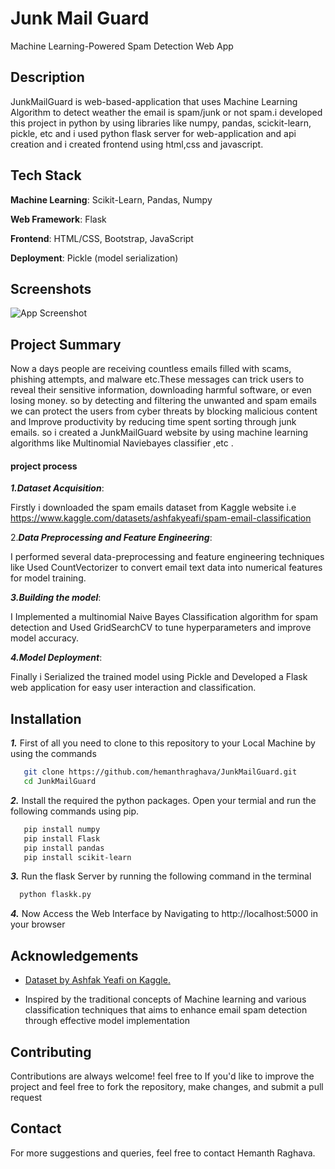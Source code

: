 # Junk Mail Guard

Machine Learning-Powered Spam Detection Web App


## Description
JunkMailGuard is web-based-application that uses Machine Learning Algorithm to detect weather the email is spam/junk or not spam.i developed this project in python by using libraries like numpy, pandas, scickit-learn, pickle, etc and  i used python flask server for web-application and api creation and i  created frontend using  html,css and javascript.

## Tech Stack

**Machine Learning**: Scikit-Learn, Pandas, Numpy

**Web Framework**: Flask

**Frontend**: HTML/CSS, Bootstrap, JavaScript

**Deployment**: Pickle (model serialization)
## Screenshots

![App Screenshot](https://res.cloudinary.com/djhtlzxes/image/upload/v1741502347/website.png_oufvye.png)


## Project Summary
Now a days people are receiving countless emails filled with scams, phishing attempts, and malware etc.These messages can trick users to reveal their  sensitive information, downloading harmful software, or even losing money. so by detecting and filtering the unwanted and spam emails we can protect the users from cyber threats by blocking malicious content and Improve productivity by reducing time spent sorting through junk emails. so i created a JunkMailGuard website by using machine learning algorithms like  Multinomial Naviebayes classifier ,etc .

#### project process

  ***1.Dataset Acquisition***:

Firstly i downloaded the spam emails dataset from Kaggle website i.e https://www.kaggle.com/datasets/ashfakyeafi/spam-email-classification


2.***Data Preprocessing and Feature Engineering***:
 
 I performed several data-preprocessing and feature engineering techniques like Used CountVectorizer to convert email text data into numerical features for model training.

***3.Building the model***:

 I Implemented a  multinomial Naive Bayes Classification algorithm for spam detection and Used GridSearchCV to tune hyperparameters and improve model accuracy.

***4.Model Deployment***:

Finally i Serialized the trained model using Pickle and Developed a Flask web application for easy user interaction and classification.




## Installation

***1.*** First of all you need to clone to this repository to your Local Machine by using the commands

```bash
   git clone https://github.com/hemanthraghava/JunkMailGuard.git
   cd JunkMailGuard
```
***2.*** Install the required the python packages. Open your termial and run the following commands using pip.

```bash
   pip install numpy  
   pip install Flask
   pip install pandas
   pip install scikit-learn
```

***3.*** Run the flask Server by running the following command in the terminal
```bash
  python flaskk.py
```
***4.***  Now Access the Web Interface by 
Navigating  to http://localhost:5000 in your browser


    
## Acknowledgements

 - [Dataset by Ashfak Yeafi on Kaggle.](https://www.kaggle.com/datasets/ashfakyeafi/spam-email-classification)
 
 - Inspired by the traditional concepts of Machine learning and  various classification techniques that aims to enhance email spam detection through effective model implementation

 
## Contributing

Contributions are always welcome! feel free to If you'd like to improve the project and feel free to fork the repository, make changes, 
 and submit a pull request


## Contact
For more suggestions and queries, feel free to contact  Hemanth Raghava.
